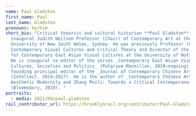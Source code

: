 ```yaml
---
name: Paul Gladston
first_name: Paul
last_name: Gladston
pronouns: he/him
short_bio: "Critical theorist and cultural historian **Paul Gladston** is the
  inaugural Judith Neilson Professor (Chair) of Contemporary Art at the
  University of New South Wales, Sydney. He was previously Professor (Chair) of
  Contemporary Visual Cultures and Critical Theory and Director of the Centre
  for Contemporary East Asian Visual Cultures at the University of Nottingham.
  He is inaugural co-editor of the series _Contemporary East Asian Visual
  Cultures, Societies and Politics_ (Palgrave Macmillan, 2019–ongoing) and was
  founding principal editor of the _Journal of Contemporary Chinese Art_
  (Intellect, 2014–2017). He is the author of _Contemporary Chinese Art,
  Aesthetic Modernity and Zhang Peili: Towards a Critical Contemporaneity_
  (Bloomsbury, 2019). "
portraits:
  - media: 2021/09/paul-gladston
rail_contributor_url: https://brooklynrail.org/contributor/Paul-Gladston
---
```

